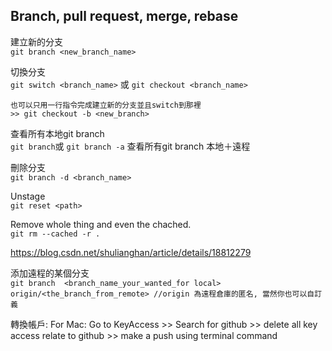 
## Branch, pull request, merge, rebase  


建立新的分支     
`git branch <new_branch_name>`

切換分支    
`git switch <branch_name>` 或
`git checkout <branch_name>`          

    也可以只用一行指令完成建立新的分支並且switch到那裡      
    >> git checkout -b <new_branch>

查看所有本地git branch  
`git branch`或
`git branch -a`  查看所有git branch 本地＋遠程


刪除分支   
`git branch -d <branch_name>`


Unstage     
`git reset <path>`

Remove whole thing and even the chached.       
`git rm --cached -r . `

https://blog.csdn.net/shulianghan/article/details/18812279


添加遠程的某個分支   
`git branch  <branch_name_your_wanted_for local>  origin/<the_branch_from_remote> //origin 為遠程倉庫的匿名, 當然你也可以自訂義`

轉換帳戶:
For Mac: Go to KeyAccess >> Search for github >> delete all key access relate to github >> make a push using terminal command
